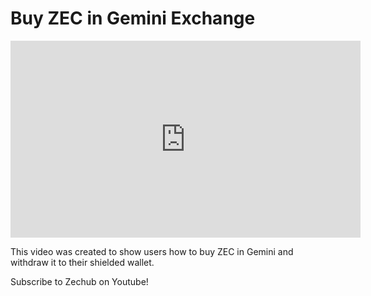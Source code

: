 # Buy ZEC in Gemini Exchange 

<iframe
  width="560"
  height="315"
  src="https://www.youtube.com/watch?v=REUbkLzK7J4"
  title="Buy and withdraw ZEC to a shielded wallet from Gemini"
  frameborder="0"
  allow="accelerometer; autoplay; clipboard-write; encrypted-media; gyroscope; picture-in-picture"
  allowfullscreen
></iframe>


This video was created to show users how to buy ZEC in Gemini and withdraw it to their shielded wallet.

Subscribe to Zechub on Youtube! 
